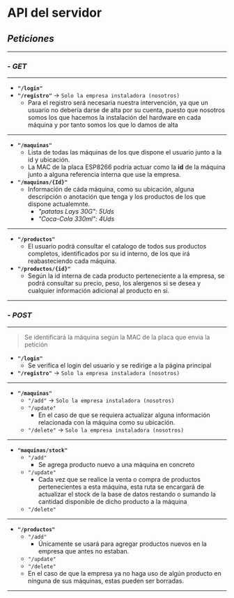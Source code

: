 # API del servidor

## ***Peticiones***
---
### - _GET_
---
* **`"/login"`**
* **`"/registro"`** -> `Solo la empresa instaladora (nosotros)`
    * Para el registro será necesaria nuestra intervención, ya que un usuario no debería darse de alta por su cuenta, puesto que nosotros somos los que hacemos la instalación del hardware en cada máquina y por tanto somos los que lo damos de alta
---
* **`"/maquinas"`**
    * Lista de todas las máquinas de los que dispone el usuario junto a la id y ubicación.
    * La MAC de la placa ESP8266 podría actuar como la **id** de la máquina junto a alguna referencia interna que use la empresa.
* **`"/maquinas/{Id}"`**
    * Información de cáda máquina, como su ubicación, alguna descripción o anotación que tenga y los productos de los que dispone actualemnte.
        * _"patatas Lays 30G": 5Uds_
        * _"Coca-Cola 330ml": 4Uds_
---
* **`"/productos"`**
    * El usuario podrá consultar el catalogo de todos sus productos completos, identificados por su id interno, de los que irá reabasteciendo cada máquina.
* **`"/productos/{id}"`**
    * Según la id interna de cada producto perteneciente a la empresa, se podrá consultar su precio, peso, los alergenos si se desea y cualquier información adicional al producto en si.
---
### - _POST_
---
> Se identificará la máquina según la MAC de la placa que envia la petición
* **`"/login"`**
    * Se verifica el login del usuario y se redirige a la página principal
* **`"/registro"`** -> `Solo la empresa instaladora (nosotros)`
---
* **`"/maquinas"`**
    * `"/add"` -> `Solo la empresa instaladora (nosotros)`
    * `"/update"`
        * En el caso de que se requiera actualizar alguna información relacionada con la máquina como su ubicación.
    * `"/delete"` -> `Solo la empresa instaladora (nosotros)`
---
* **`"maquinas/stock"`**
    * `"/add"`
        * Se agrega producto nuevo a una máquina en concreto
    * `"/update"`
        * Cada vez que se realice la venta o compra de productos pertenecientes a esta máquina, esta ruta se encargará de actualizar el stock de la base de datos restando o sumando la cantidad disponible de dicho producto a la máquina
    * `"/delete"`
---
* **`"/productos"`**
    * `"/add"`
        * Únicamente se usará para agregar productos nuevos en la empresa que antes no estaban.
    * `"/update"`
    * `"/delete"`
    * En el caso de que la empresa ya no haga uso de algún producto en nínguna de sus máquinas, estas pueden ser borradas.
---